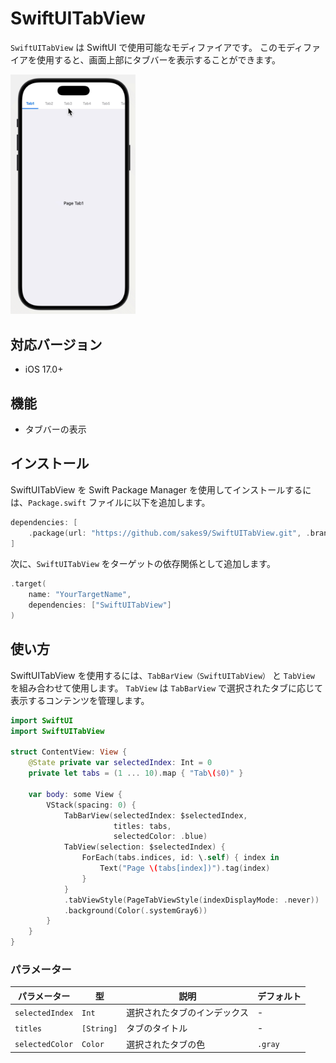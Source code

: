 # SwiftUITabView

`SwiftUITabView` は SwiftUI で使用可能なモディファイアです。
このモディファイアを使用すると、画面上部にタブバーを表示することができます。

<img src="images/sample.gif" alt="sample" width="200">

## 対応バージョン

- iOS 17.0+

## 機能

- タブバーの表示

## インストール

SwiftUITabView を Swift Package Manager を使用してインストールするには、`Package.swift` ファイルに以下を追加します。

```swift
dependencies: [
    .package(url: "https://github.com/sakes9/SwiftUITabView.git", .branch("main"))
]
```

次に、`SwiftUITabView` をターゲットの依存関係として追加します。

```swift
.target(
    name: "YourTargetName",
    dependencies: ["SwiftUITabView"]
)
```

## 使い方

SwiftUITabView を使用するには、`TabBarView（SwiftUITabView）` と `TabView` を組み合わせて使用します。
`TabView` は `TabBarView` で選択されたタブに応じて表示するコンテンツを管理します。

```swift
import SwiftUI
import SwiftUITabView

struct ContentView: View {
    @State private var selectedIndex: Int = 0
    private let tabs = (1 ... 10).map { "Tab\($0)" }

    var body: some View {
        VStack(spacing: 0) {
            TabBarView(selectedIndex: $selectedIndex,
                       titles: tabs,
                       selectedColor: .blue)
            TabView(selection: $selectedIndex) {
                ForEach(tabs.indices, id: \.self) { index in
                    Text("Page \(tabs[index])").tag(index)
                }
            }
            .tabViewStyle(PageTabViewStyle(indexDisplayMode: .never))
            .background(Color(.systemGray6))
        }
    }
}
```

### パラメーター

| パラメーター | 型 | 説明 | デフォルト
| --- | --- | --- | ---
| `selectedIndex` | `Int` | 選択されたタブのインデックス | -
| `titles` | `[String]` | タブのタイトル | -
| `selectedColor` | `Color` | 選択されたタブの色 | `.gray`